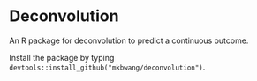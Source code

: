 # Deconvolution
An R package for deconvolution to predict a continuous outcome.

Install the package by typing `devtools::install_github("mkbwang/deconvolution")`.
